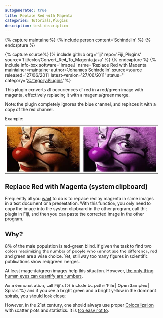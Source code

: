 ```yaml
---
autogenerated: true
title: Replace Red with Magenta
categories: Tutorials,Plugins
description: test description
---
```



{% capture maintainer%}
{% include person content='Schindelin' %}
{% endcapture %}

{% capture source%}
{% include github org='fiji' repo='Fiji\_Plugins' source='fiji/color/Convert\_Red\_To\_Magenta.java' %}
{% endcapture %}
{% include info-box software='ImageJ' name='Replace Red with Magenta' maintainer=maintainer author='Johannes Schindelin' source=source released='27/06/2011' latest-version='27/06/2011' status='' category='[:Category:Plugins](Category_Plugins)' %}

This plugin converts all occurrences of red in a red/green image with magenta, effectively replacing it with a magenta/green merge.

Note: the plugin completely ignores the blue channel, and replaces it with a copy of the red channel.

Example:

|                            |                                            |
|----------------------------|--------------------------------------------|
| ![](/media/Clown.jpg "Clown.jpg") | ![](/media/Clown-magenta.jpg "Clown-magenta.jpg") |

Replace Red with Magenta (system clipboard)
-------------------------------------------

Frequently all you [want](#Why.3F "wikilink") to do is to replace red by magenta in some images in a text document or a presentation. With this function, you only need to copy the image into the system clipboard in the other program, call this plugin in Fiji, and then you can paste the corrected image in the other program.

Why?
----

8% of the male population is red-green blind. If given the task to find two colors maximizing the number of people who cannot see the difference, red and green are a wise choice. Yet, still way too many figures in scientific publications show red/green merges.

At least magenta/green images help this situation. However, [the only thing human eyes can quantify are numbers](Spirals_(Macro) "wikilink").

As a demonstration, call Fiji's {% include bc path='File | Open Samples | Spirals'%} and if you see a bright green and a bright yellow in the dominant spirals, you should look closer.

However, in the 21st century, one should always use proper [Colocalization](/techniques/colocalization-analysis) with scatter plots and statistics. It is [too easy not to](/plugins/coloc-2).

 
